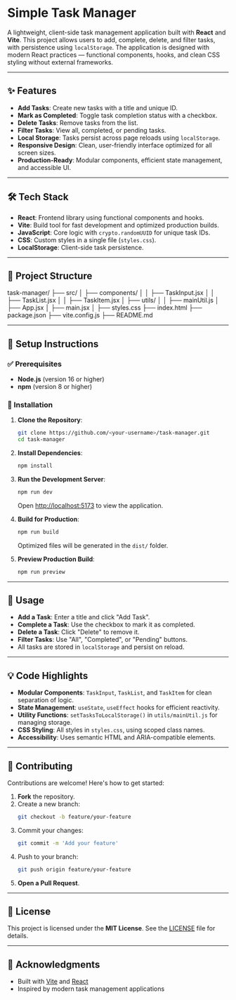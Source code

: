 # Simple Task Manager

A lightweight, client-side task management application built with **React** and **Vite**. This project allows users to add, complete, delete, and filter tasks, with persistence using `localStorage`. The application is designed with modern React practices — functional components, hooks, and clean CSS styling without external frameworks.

---

## ✨ Features

- **Add Tasks**: Create new tasks with a title and unique ID.
- **Mark as Completed**: Toggle task completion status with a checkbox.
- **Delete Tasks**: Remove tasks from the list.
- **Filter Tasks**: View all, completed, or pending tasks.
- **Local Storage**: Tasks persist across page reloads using `localStorage`.
- **Responsive Design**: Clean, user-friendly interface optimized for all screen sizes.
- **Production-Ready**: Modular components, efficient state management, and accessible UI.

---

## 🛠 Tech Stack

- **React**: Frontend library using functional components and hooks.
- **Vite**: Build tool for fast development and optimized production builds.
- **JavaScript**: Core logic with `crypto.randomUUID` for unique task IDs.
- **CSS**: Custom styles in a single file (`styles.css`).
- **LocalStorage**: Client-side task persistence.

---

## 📁 Project Structure

task-manager/
├── src/
│ ├── components/
│ │ ├── TaskInput.jsx
│ │ ├── TaskList.jsx
│ │ ├── TaskItem.jsx
│ ├── utils/
│ │ ├── mainUtil.js
│ ├── App.jsx
│ ├── main.jsx
│ ├── styles.css
├── index.html
├── package.json
├── vite.config.js
├── README.md



---

## 🚀 Setup Instructions

### ✅ Prerequisites

- **Node.js** (version 16 or higher)
- **npm** (version 8 or higher)

### 🔧 Installation

1. **Clone the Repository**:
    ```bash
    git clone https://github.com/<your-username>/task-manager.git
    cd task-manager
    ```

2. **Install Dependencies**:
    ```bash
    npm install
    ```

3. **Run the Development Server**:
    ```bash
    npm run dev
    ```
    Open [http://localhost:5173](http://localhost:5173) to view the application.

4. **Build for Production**:
    ```bash
    npm run build
    ```

    Optimized files will be generated in the `dist/` folder.

5. **Preview Production Build**:
    ```bash
    npm run preview
    ```

---

## 🧠 Usage

- **Add a Task**: Enter a title and click "Add Task".
- **Complete a Task**: Use the checkbox to mark it as completed.
- **Delete a Task**: Click "Delete" to remove it.
- **Filter Tasks**: Use "All", "Completed", or "Pending" buttons.
- All tasks are stored in `localStorage` and persist on reload.

---

## 💡 Code Highlights

- **Modular Components**: `TaskInput`, `TaskList`, and `TaskItem` for clean separation of logic.
- **State Management**: `useState`, `useEffect` hooks for efficient reactivity.
- **Utility Functions**: `setTasksToLocalStorage()` in `utils/mainUtil.js` for managing storage.
- **CSS Styling**: All styles in `styles.css`, using scoped class names.
- **Accessibility**: Uses semantic HTML and ARIA-compatible elements.

---

## 🤝 Contributing

Contributions are welcome! Here's how to get started:

1. **Fork** the repository.
2. Create a new branch:
    ```bash
    git checkout -b feature/your-feature
    ```
3. Commit your changes:
    ```bash
    git commit -m 'Add your feature'
    ```
4. Push to your branch:
    ```bash
    git push origin feature/your-feature
    ```
5. **Open a Pull Request**.

---

## 📄 License

This project is licensed under the **MIT License**. See the [LICENSE](./LICENSE) file for details.

---

## 🙌 Acknowledgments

- Built with [Vite](https://vitejs.dev/) and [React](https://reactjs.org/)
- Inspired by modern task management applications
